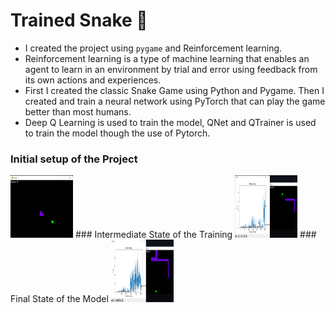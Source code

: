 # Trained Snake 🐍

- I created the project using `pygame` and Reinforcement learning.
- Reinforcement learning is a type of machine learning that enables an agent to learn in an environment by trial and error using feedback from its own actions and experiences.
- First I created the classic Snake Game using Python and Pygame. Then I created and train a neural network using PyTorch that can play the game better than most humans.
- Deep Q Learning is used to train the model, QNet and QTrainer is used to train the model though the use of Pytorch.

### Initial setup of the Project
<img src="https://github.com/KharbandaBhavy/Trained-Snake/blob/079f8296d6cf458cea1b50d7bc505618900b2500/assets/snake1.png" alt="Snake 1" style="height: 100px; width:100px;"/>
### Intermediate State of the Training
<img src="https://github.com/KharbandaBhavy/Trained-Snake/blob/079f8296d6cf458cea1b50d7bc505618900b2500/assets/snake2.png" alt="Snake 2" style="height: 100px; width:100px;"/>
### Final State of the Model
<img src="https://github.com/KharbandaBhavy/Trained-Snake/blob/079f8296d6cf458cea1b50d7bc505618900b2500/assets/snake3.png" alt="Snake 3" style="height: 100px; width:100px;"/>
